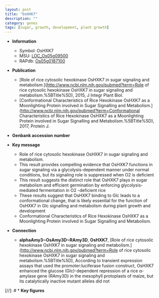 ```yaml
---
layout: post
title: "OsHXK7"
description: ""
category: genes
tags: [sugar, growth, development, plant growth]
---
```


* **Information**  
    + Symbol: OsHXK7  
    + MSU: [LOC_Os05g09500](http://rice.plantbiology.msu.edu/cgi-bin/ORF_infopage.cgi?orf=LOC_Os05g09500)  
    + RAPdb: [Os05g0187100](http://rapdb.dna.affrc.go.jp/viewer/gbrowse_details/irgsp1?name=Os05g0187100)  

* **Publication**  
    + [Role of rice cytosolic hexokinase OsHXK7 in sugar signaling and metabolism.](http://www.ncbi.nlm.nih.gov/pubmed?term=Role of rice cytosolic hexokinase OsHXK7 in sugar signaling and metabolism.%5BTitle%5D), 2015, J Integr Plant Biol.
    + [Conformational Characteristics of Rice Hexokinase OsHXK7 as a Moonlighting Protein involved in Sugar Signalling and Metabolism.](http://www.ncbi.nlm.nih.gov/pubmed?term=Conformational Characteristics of Rice Hexokinase OsHXK7 as a Moonlighting Protein involved in Sugar Signalling and Metabolism.%5BTitle%5D), 2017, Protein J.

* **Genbank accession number**  

* **Key message**  
    + Role of rice cytosolic hexokinase OsHXK7 in sugar signaling and metabolism.
    + This result provides compelling evidence that OsHXK7 functions in sugar signaling via a glycolysis-dependent manner under normal conditions, but its signaling role is suppressed when O2 is deficient
    + This result suggests the distinct role that OsHXK7 plays in sugar metabolism and efficient germination by enforcing glycolysis-mediated fermentation in O2 -deficient rice
    + These results suggest that OsHXK7 binding to Glc leads to a conformational change, that is likely essential for the function of OsHXK7 in Glc signalling and metabolism during plant growth and development
    + Conformational Characteristics of Rice Hexokinase OsHXK7 as a Moonlighting Protein involved in Sugar Signalling and Metabolism.

* **Connection**  
    + __alphaAmy3~OsAmy3D~RAmy3D__, __OsHXK7__, [Role of rice cytosolic hexokinase OsHXK7 in sugar signaling and metabolism.](http://www.ncbi.nlm.nih.gov/pubmed?term=Role of rice cytosolic hexokinase OsHXK7 in sugar signaling and metabolism.%5BTitle%5D), According to transient expression assays that used the promoter:luciferase fusion construct, OsHXK7 enhanced the glucose (Glc)-dependent repression of a rice α-amylase gene (RAmy3D) in the mesophyll protoplasts of maize, but its catalytically inactive mutant alleles did not

[//]: # * **Key figures**  


